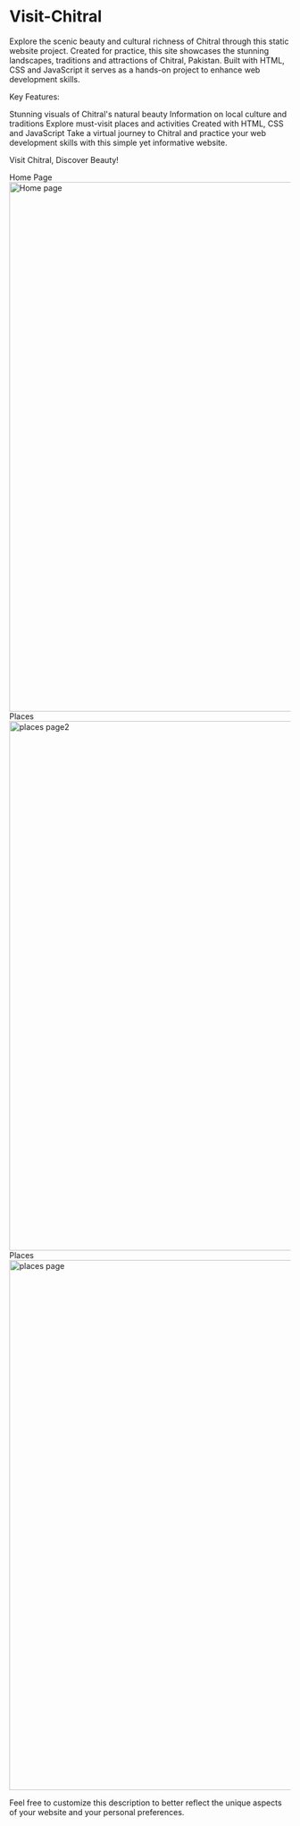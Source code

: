 # Visit-Chitral
Explore the scenic beauty and cultural richness of Chitral through this static website project. 
Created for practice, this site showcases the stunning landscapes, traditions and attractions of Chitral, Pakistan. 
Built with HTML, CSS and JavaScript it serves as a hands-on project to enhance web development skills.

Key Features:

Stunning visuals of Chitral's natural beauty
Information on local culture and traditions
Explore must-visit places and activities
Created with HTML, CSS and JavaScript
Take a virtual journey to Chitral and practice your web development skills with this simple yet informative website.

Visit Chitral, Discover Beauty!

Home Page
<img width="946" alt="Home page" src="https://github.com/attaelahi/Visit-Chitral/assets/72361631/e40cb68b-a66d-4957-a447-7b45a97a9e05">
Places
<img width="946" alt="places page2" src="https://github.com/attaelahi/Visit-Chitral/assets/72361631/dbe1b642-4a5a-4e8d-9afe-e86658ab5bf4">
Places
<img width="947" alt="places page" src="https://github.com/attaelahi/Visit-Chitral/assets/72361631/6fca93a0-6944-4ef3-9195-4a9dc5fa8be9">

Feel free to customize this description to better reflect the unique aspects of your website and your personal preferences.

